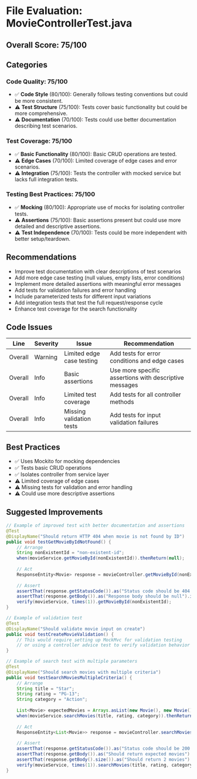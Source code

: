 # File Evaluation: MovieControllerTest.java

## Overall Score: 75/100

## Categories

### Code Quality: 75/100
- ✅ **Code Style** (80/100): Generally follows testing conventions but could be more consistent.
- ⚠️ **Test Structure** (75/100): Tests cover basic functionality but could be more comprehensive.
- ⚠️ **Documentation** (70/100): Tests could use better documentation describing test scenarios.

### Test Coverage: 75/100
- ✅ **Basic Functionality** (80/100): Basic CRUD operations are tested.
- ⚠️ **Edge Cases** (70/100): Limited coverage of edge cases and error scenarios.
- ⚠️ **Integration** (75/100): Tests the controller with mocked service but lacks full integration tests.

### Testing Best Practices: 75/100
- ✅ **Mocking** (80/100): Appropriate use of mocks for isolating controller tests.
- ⚠️ **Assertions** (75/100): Basic assertions present but could use more detailed and descriptive assertions.
- ⚠️ **Test Independence** (70/100): Tests could be more independent with better setup/teardown.

## Recommendations
- Improve test documentation with clear descriptions of test scenarios
- Add more edge case testing (null values, empty lists, error conditions)
- Implement more detailed assertions with meaningful error messages
- Add tests for validation failures and error handling
- Include parameterized tests for different input variations
- Add integration tests that test the full request/response cycle
- Enhance test coverage for the search functionality

## Code Issues

| Line | Severity | Issue | Recommendation |
|------|----------|-------|----------------|
| Overall | Warning | Limited edge case testing | Add tests for error conditions and edge cases |
| Overall | Info | Basic assertions | Use more specific assertions with descriptive messages |
| Overall | Info | Limited test coverage | Add tests for all controller methods |
| Overall | Info | Missing validation tests | Add tests for input validation failures |

## Best Practices
- ✅ Uses Mockito for mocking dependencies
- ✅ Tests basic CRUD operations
- ✅ Isolates controller from service layer
- ⚠️ Limited coverage of edge cases
- ⚠️ Missing tests for validation and error handling
- ⚠️ Could use more descriptive assertions

## Suggested Improvements

```java
// Example of improved test with better documentation and assertions
@Test
@DisplayName("Should return HTTP 404 when movie is not found by ID")
public void testGetMovieByIdNotFound() {
    // Arrange
    String nonExistentId = "non-existent-id";
    when(movieService.getMovieById(nonExistentId)).thenReturn(null);
    
    // Act
    ResponseEntity<Movie> response = movieController.getMovieById(nonExistentId);
    
    // Assert
    assertThat(response.getStatusCode()).as("Status code should be 404 NOT FOUND").isEqualTo(HttpStatus.NOT_FOUND);
    assertThat(response.getBody()).as("Response body should be null").isNull();
    verify(movieService, times(1)).getMovieById(nonExistentId);
}

// Example of validation test
@Test
@DisplayName("Should validate movie input on create")
public void testCreateMovieValidation() {
    // This would require setting up MockMvc for validation testing
    // or using a controller advice test to verify validation behavior
}

// Example of search test with multiple parameters
@Test
@DisplayName("Should search movies with multiple criteria")
public void testSearchMoviesMultipleCriteria() {
    // Arrange
    String title = "Star";
    String rating = "PG-13";
    String category = "Action";
    
    List<Movie> expectedMovies = Arrays.asList(new Movie(), new Movie());
    when(movieService.searchMovies(title, rating, category)).thenReturn(expectedMovies);
    
    // Act
    ResponseEntity<List<Movie>> response = movieController.searchMovies(title, rating, category);
    
    // Assert
    assertThat(response.getStatusCode()).as("Status code should be 200 OK").isEqualTo(HttpStatus.OK);
    assertThat(response.getBody()).as("Should return expected movies").isEqualTo(expectedMovies);
    assertThat(response.getBody().size()).as("Should return 2 movies").isEqualTo(2);
    verify(movieService, times(1)).searchMovies(title, rating, category);
}
``` 